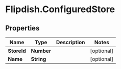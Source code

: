 # Flipdish.ConfiguredStore

## Properties
Name | Type | Description | Notes
------------ | ------------- | ------------- | -------------
**StoreId** | **Number** |  | [optional] 
**Name** | **String** |  | [optional] 


